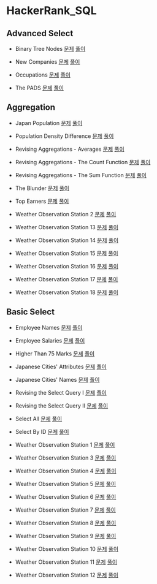 # HackerRank_SQL
## Advanced Select
- Binary Tree Nodes
[문제](https://www.hackerrank.com/challenges/binary-search-tree-1/problem?isFullScreen=true)
[풀이](https://github.com/Ju0s/HackerRank_SQL/blob/main/Binary%20Tree%20Nodes.sql)

- New Companies
[문제](https://www.hackerrank.com/challenges/the-company/problem?isFullScreen=true)
[풀이](https://github.com/Ju0s/HackerRank_SQL/blob/main/New%20Companies.sql)

- Occupations
[문제](https://www.hackerrank.com/challenges/occupations/problem?isFullScreen=true)
[풀이](https://github.com/Ju0s/HackerRank_SQL/blob/main/Occupations.sql)

- The PADS
[문제](https://www.hackerrank.com/challenges/the-pads/problem?isFullScreen=true)
[풀이](https://github.com/Ju0s/HackerRank_SQL/blob/main/The%20PADS.sql)

## Aggregation
- Japan Population
[문제](https://www.hackerrank.com/challenges/japan-population/problem?isFullScreen=true)
[풀이](https://github.com/Ju0s/HackerRank_SQL/blob/main/Japan%20Population.sql)

- Population Density Difference
[문제](https://www.hackerrank.com/challenges/population-density-difference/problem?isFullScreen=true)
[풀이](https://github.com/Ju0s/HackerRank_SQL/blob/main/Population%20Density%20Difference.sql)

- Revising Aggregations - Averages
[문제](https://www.hackerrank.com/challenges/revising-aggregations-the-average-function/problem?isFullScreen=true)
[풀이](https://github.com/Ju0s/HackerRank_SQL/blob/main/Revising%20Aggregations%20-%20Averages.sql)

- Revising Aggregations - The Count Function
[문제](https://www.hackerrank.com/challenges/revising-aggregations-the-count-function/problem?isFullScreen=true)
[풀이](https://github.com/Ju0s/HackerRank_SQL/blob/main/Revising%20Aggregations%20-%20The%20Count%20Function.sql)

- Revising Aggregations - The Sum Function
[문제](https://www.hackerrank.com/challenges/revising-aggregations-sum/problem?isFullScreen=true)
[풀이](https://github.com/Ju0s/HackerRank_SQL/blob/main/Revising%20Aggregations%20-%20The%20Sum%20Function.sql)

- The Blunder
[문제](https://www.hackerrank.com/challenges/the-blunder/problem?isFullScreen=true)
[풀이](https://github.com/Ju0s/HackerRank_SQL/blob/main/The%20Blunder.sql)

- Top Earners
[문제](https://www.hackerrank.com/challenges/earnings-of-employees/problem?isFullScreen=true)
[풀이](https://github.com/Ju0s/HackerRank_SQL/blob/main/Top%20Earners.sql)

- Weather Observation Station 2
[문제](https://www.hackerrank.com/challenges/weather-observation-station-2/problem?isFullScreen=true)
[풀이](https://github.com/Ju0s/HackerRank_SQL/blob/main/Weather%20Observation%20Station%202.sql)

- Weather Observation Station 13
[문제](https://www.hackerrank.com/challenges/weather-observation-station-13/problem?isFullScreen=true)
[풀이](https://github.com/Ju0s/HackerRank_SQL/blob/main/Weather%20Observation%20Station%2013.sql)

- Weather Observation Station 14
[문제](https://www.hackerrank.com/challenges/weather-observation-station-14/problem?isFullScreen=true)
[풀이](https://github.com/Ju0s/HackerRank_SQL/blob/main/Weather%20Observation%20Station%2014.sql)

- Weather Observation Station 15
[문제](https://www.hackerrank.com/challenges/weather-observation-station-15/problem?isFullScreen=true)
[풀이](https://github.com/Ju0s/HackerRank_SQL/blob/main/Weather%20Observation%20Station%2015.sql)

- Weather Observation Station 16
[문제](https://www.hackerrank.com/challenges/weather-observation-station-16/problem?isFullScreen=true)
[풀이](https://github.com/Ju0s/HackerRank_SQL/blob/main/Weather%20Observation%20Station%2016.sql)

- Weather Observation Station 17
[문제](https://www.hackerrank.com/challenges/weather-observation-station-17/problem?isFullScreen=true)
[풀이](https://github.com/Ju0s/HackerRank_SQL/blob/main/Weather%20Observation%20Station%2017.sql)

- Weather Observation Station 18
[문제](https://www.hackerrank.com/challenges/weather-observation-station-18/problem?isFullScreen=true)
[풀이](https://github.com/Ju0s/HackerRank_SQL/blob/main/Weather%20Observation%20Station%2018.sql)

## Basic Select
- Employee Names
[문제](https://www.hackerrank.com/challenges/name-of-employees/problem?isFullScreen=true)
[풀이](https://github.com/Ju0s/HackerRank_SQL/blob/main/Employee%20Names.sql)

- Employee Salaries
[문제](https://www.hackerrank.com/challenges/salary-of-employees/problem?isFullScreen=true)
[풀이](https://github.com/Ju0s/HackerRank_SQL/blob/main/Employee%20Salaries.sql)

- Higher Than 75 Marks
[문제](https://www.hackerrank.com/challenges/more-than-75-marks/problem?isFullScreen=true)
[풀이](https://github.com/Ju0s/HackerRank_SQL/blob/main/Higher%20Than%2075%20Marks.sql)

- Japanese Cities' Attributes
[문제](https://www.hackerrank.com/challenges/japanese-cities-attributes/problem?isFullScreen=true)
[풀이](https://github.com/Ju0s/HackerRank_SQL/blob/main/Japanese%20Cities'%20Attributes.sql)

- Japanese Cities' Names
[문제](https://www.hackerrank.com/challenges/japanese-cities-name/problem?isFullScreen=true)
[풀이](https://github.com/Ju0s/HackerRank_SQL/blob/main/Japanese%20Cities'%20Names.sql)

- Revising the Select Query I
[문제](https://www.hackerrank.com/challenges/revising-the-select-query/problem?isFullScreen=true)
[풀이](https://github.com/Ju0s/HackerRank_SQL/blob/main/Revising%20the%20Select%20Query%20I.sql)

- Revising the Select Query II
[문제](https://www.hackerrank.com/challenges/revising-the-select-query-2/problem?isFullScreen=true)
[풀이](https://github.com/Ju0s/HackerRank_SQL/blob/main/Revising%20the%20Select%20Query%20II.sql)

- Select All
[문제](https://www.hackerrank.com/challenges/select-all-sql/problem?isFullScreen=true)
[풀이](https://github.com/Ju0s/HackerRank_SQL/blob/main/Select%20All.sql)

- Select By ID
[문제](https://www.hackerrank.com/challenges/select-by-id/problem?isFullScreen=true)
[풀이](https://github.com/Ju0s/HackerRank_SQL/blob/main/Select%20By%20ID.sql)

- Weather Observation Station 1
[문제](https://www.hackerrank.com/challenges/weather-observation-station-1/problem?isFullScreen=true)
[풀이](https://github.com/Ju0s/HackerRank_SQL/blob/main/Weather%20Observation%20Station%201.sql)

- Weather Observation Station 3
[문제](https://www.hackerrank.com/challenges/weather-observation-station-3/problem?isFullScreen=true)
[풀이](https://github.com/Ju0s/HackerRank_SQL/blob/main/Weather%20Observation%20Station%203.sql)

- Weather Observation Station 4
[문제](https://www.hackerrank.com/challenges/weather-observation-station-4/problem?isFullScreen=true)
[풀이](https://github.com/Ju0s/HackerRank_SQL/blob/main/Weather%20Observation%20Station%204.sql)

- Weather Observation Station 5
[문제](https://www.hackerrank.com/challenges/weather-observation-station-5/problem?isFullScreen=true)
[풀이](https://github.com/Ju0s/HackerRank_SQL/blob/main/Weather%20Observation%20Station%205.sql)

- Weather Observation Station 6
[문제](https://www.hackerrank.com/challenges/weather-observation-station-6/problem?isFullScreen=true)
[풀이](https://github.com/Ju0s/HackerRank_SQL/blob/main/Weather%20Observation%20Station%206.sql)

- Weather Observation Station 7
[문제](https://www.hackerrank.com/challenges/weather-observation-station-7/problem?isFullScreen=true)
[풀이](https://github.com/Ju0s/HackerRank_SQL/blob/main/Weather%20Observation%20Station%207.sql)

- Weather Observation Station 8
[문제](https://www.hackerrank.com/challenges/weather-observation-station-8/problem?isFullScreen=true)
[풀이](https://github.com/Ju0s/HackerRank_SQL/blob/main/Weather%20Observation%20Station%208.sql)

- Weather Observation Station 9
[문제](https://www.hackerrank.com/challenges/weather-observation-station-9/problem?isFullScreen=true)
[풀이](https://github.com/Ju0s/HackerRank_SQL/blob/main/Weather%20Observation%20Station%209.sql)

- Weather Observation Station 10
[문제](https://www.hackerrank.com/challenges/weather-observation-station-10/problem?isFullScreen=true)
[풀이](https://github.com/Ju0s/HackerRank_SQL/blob/main/Weather%20Observation%20Station%2010.sql)

- Weather Observation Station 11
[문제](https://www.hackerrank.com/challenges/weather-observation-station-11/problem?isFullScreen=true)
[풀이](https://github.com/Ju0s/HackerRank_SQL/blob/main/Weather%20Observation%20Station%2011.sql)

- Weather Observation Station 12
[문제](https://www.hackerrank.com/challenges/weather-observation-station-12/problem?isFullScreen=true)
[풀이](https://github.com/Ju0s/HackerRank_SQL/blob/main/Weather%20Observation%20Station%2012.sql)
